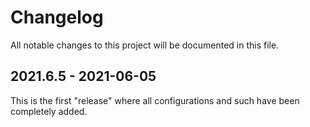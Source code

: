 # Changelog

All notable changes to this project will be documented in this file.

## 2021.6.5 - 2021-06-05

This is the first "release" where all configurations and such have been completely added.
